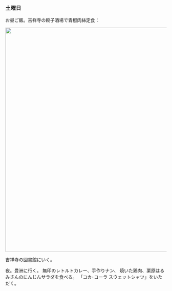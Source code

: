 ### 土曜日

お昼ご飯。吉祥寺の餃子酒場で青椒肉絲定食：

<img src="https://i.imgur.com/q6Bqdaf.jpeg" width="700">

吉祥寺の図書館にいく。

夜。豊洲に行く。
無印のレトルトカレー、手作りナン、
焼いた鶏肉、栗原はるみさんのにんじんサラダを食べる。
「コカ･コーラ スウェットシャツ」をいただく。